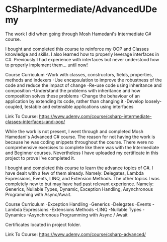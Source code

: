 # CSharpIntermediate/AdvancedUDemy
The work I did when going through Mosh Hamedani's Intermediate C# course.

I bought and completed this course to reinforce my OOP and Classes knowledge and skills. I also learned how to properly leverage interfaces in C#. Previously I had experience with interfaces but never understood how to properly implement them... until now!

Course Curriculum
-Work with classes, constructors, fields, properties, methods and indexers
-Use encapsulation to improve the robustness of the code and reduce the impact of change
-Re-use code using inheritance and composition
-Understand the problems with inheritance and how composition solves these problems
-Change the behaviour of an application by extending its code, rather than changing it
-Develop loosely-coupled, testable and extensible applications using interfaces

Link To Course: https://www.udemy.com/course/csharp-intermediate-classes-interfaces-and-oop/

While the work is not present, I went through and completed Mosh Hamedani's Advanced C# course. The reason for not having the work is because he was coding snippets throughout the course. There were no comprehensive exercises to complete like there was with the Intermediate and Beginner courses. Nevertheless I have uploaded my certificate in this project to prove I've completed it.

I bought and completed this course to learn the advance topics of C#. I have dealt with a few of them already. Namely: Delegates, Lambda Expressions, Events, LINQ, and Extension Methods. The other topics I was completely new to but may have had past relevant experience. Namely: Generics, Nullable Types, Dynamic, Exception Handling, Asynchronous Programming with Async/Await.


Course Curriculum
-Exception Handling
-Generics
-Delegates
-Events
-Lambda Expressions
-Extensions Methods
-LINQ
-Nullable Types
-Dynamics
-Asynchronous Programming with Async / Await

Certificates located in project folder.

Link To Course: https://www.udemy.com/course/csharp-advanced/

